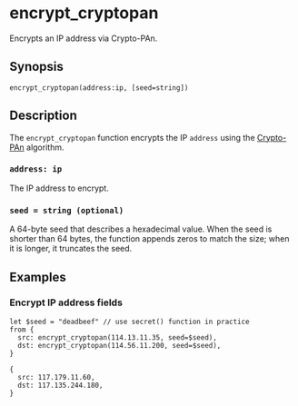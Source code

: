 # encrypt_cryptopan

Encrypts an IP address via Crypto-PAn.

## Synopsis

```tql
encrypt_cryptopan(address:ip, [seed=string])
```

## Description

The `encrypt_cryptopan` function encrypts the IP `address` using the
[Crypto-PAn](https://en.wikipedia.org/wiki/Crypto-PAn) algorithm.

### `address: ip`

The IP address to encrypt.

### `seed = string (optional)`

A 64-byte seed that describes a hexadecimal value. When the seed is shorter than
64 bytes, the function appends zeros to match the size; when it is longer, it
truncates the seed.

## Examples

### Encrypt IP address fields

```tql
let $seed = "deadbeef" // use secret() function in practice
from {
  src: encrypt_cryptopan(114.13.11.35, seed=$seed),
  dst: encrypt_cryptopan(114.56.11.200, seed=$seed),
}
```

```tql
{
  src: 117.179.11.60,
  dst: 117.135.244.180,
}
```
